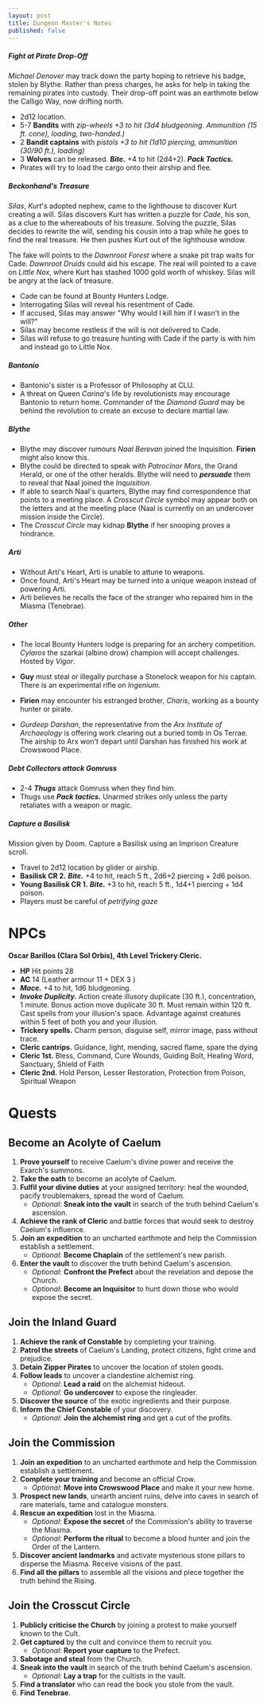 ```yaml
---
layout: post
title: Dungeon Master's Notes
published: false
---
```


##### **Fight at Pirate Drop-Off**

*Michael Denover* may track down the party hoping to retrieve his badge, stolen by Blythe. Rather than press charges, he asks for help in taking the remaining pirates into custody. Their drop-off point was an earthmote below the Calligo Way, now drifting north.

- 2d12 location.
- 5-7 **Bandits** with *zip-wheels +3 to hit (3d4 bludgeoning. Ammunition (15 ft. cone), loading, two-handed.)*
- 2 **Bandit captains** with *pistols +3 to hit (1d10 piercing, ammunition (30/90 ft.), loading)*
- 3 **Wolves** can be released. ***Bite.*** +4 to hit (2d4+2). ***Pack Tactics.***
- Pirates will try to load the cargo onto their airship and flee.

##### **Beckonhand's Treasure**

*Silas*, *Kurt*'s adopted nephew, came to the lighthouse to discover Kurt creating a will. Silas discovers Kurt has written a puzzle for *Cade*, his son, as a clue to the whereabouts of his treasure. Solving the puzzle, Silas decides to rewrite the will, sending his cousin into a trap while he goes to find the real treasure. He then pushes Kurt out of the lighthouse window.

The fake will points to the *Dawnroot Forest* where a snake pit trap waits for Cade. *Dawnroot Druids* could aid his escape. The real will pointed to a cave on *Little Nox*, where Kurt has stashed 1000 gold worth of whiskey. Silas will be angry at the lack of treasure.

- Cade can be found at Bounty Hunters Lodge.
- Interrogating Silas will reveal his resentment of Cade.
- If accused, Silas may answer "Why would I kill him if I wasn't in the will?"
- Silas may become restless if the will is not delivered to Cade.
- Silas will refuse to go treasure hunting with Cade if the party is with him and instead go to Little Nox.

##### **Bantonio**

- Bantonio's sister is a Professor of Philosophy at CLU.
- A threat on Queen *Carina*'s life by revolutionists may encourage Bantonio to return home. Commander of the *Diamond Guard* may be behind the revolution to create an excuse to declare martial law.

##### **Blythe**

- Blythe may discover rumours *Naal Berevan* joined the Inquisition. **Firien** might also know this.
- Blythe could be directed to speak with *Patrocinor Mors*, the Grand Herald, or one of the other heralds. Blythe will need to ***persuade*** them to reveal that Naal joined the *Inquisition*.
- If able to search Naal's quarters, Blythe may find correspondence that points to a meeting place. A *Crosscut Circle* symbol may appear both on the letters and at the meeting place (Naal is currently on an undercover mission inside the Circle).
- The *Crosscut Circle* may kidnap **Blythe** if her snooping proves a hindrance.

##### **Arti**

- Without Arti's Heart, Arti is unable to attune to weapons.
- Once found, Arti's Heart may be turned into a unique weapon instead of powering Arti.
- Arti believes he recalls the face of the stranger who repaired him in the Miasma (Tenebrae).

##### **Other**

- The local Bounty Hunters lodge is preparing for an archery competition. *Cylaros* the szarkai (albino drow) champion will accept challenges. Hosted by *Vigor*.

- **Guy** must steal or illegally purchase a Stonelock weapon for his captain. There is an experimental rifle on *Ingenium.*

- **Firien** may encounter his estranged brother, *Charis*, working as a bounty hunter or pirate.

- *Gurdeep Darshan*, the representative from the *Arx Institute of Archaeology* is offering work clearing out a buried tomb in Os Terrae. The airship to Arx won't depart until Darshan has finished his work at Crowswood Place.

##### **Debt Collectors attack Gomruss**

- 2-4 ***Thugs*** attack Gomruss when they find him.
- Thugs use ***Pack tactics.*** Unarmed strikes only unless the party retaliates with a weapon or magic.

##### **Capture a Basilisk**

Mission given by Doom. Capture a Basilisk using an Imprison Creature scroll.

- Travel to 2d12 location by glider or airship.
- **Basilisk CR 2.** ***Bite.*** +4 to hit, reach 5 ft., 2d6+2 piercing + 2d6 poison.
- **Young Basilisk CR 1.** ***Bite.*** +3 to hit, reach 5 ft., 1d4+1 piercing + 1d4 poison.
- Players must be careful of *petrifying gaze*

# NPCs

**Oscar Barillos (Clara Sol Orbis), 4th Level Trickery Cleric.**

- **HP** Hit points 28
- **AC** 14 (Leather armour 11 + DEX 3 )
- ***Mace.*** +4 to hit, 1d6 bludgeoning.
- ***Invoke Duplicity.*** Action create illusory duplicate (30 ft.), concentration, 1 minute. Bonus action move duplicate 30 ft. Must remain within 120 ft. Cast spells from your illusion's space. Advantage against creatures within 5 feet of both you and your illusion.
- **Trickery spells.** Charm person, disguise self, mirror image, pass without trace.
- **Cleric cantrips.** Guidance, light, mending, sacred flame, spare the dying
- **Cleric 1st.** Bless, Command, Cure Wounds, Guiding Bolt, Healing Word, Sanctuary, Shield of Faith
- **Cleric 2nd.** Hold Person, Lesser Restoration, Protection from Poison, Spiritual Weapon

# Quests

## Become an Acolyte of Caelum

1. **Prove yourself** to receive Caelum's divine power and receive the Exarch's summons.
2. **Take the oath** to become an acolyte of Caelum.
3. **Fulfil your divine duties** at your assigned territory: heal the wounded, pacify troublemakers, spread the word of Caelum.
   - *Optional*: **Sneak into the vault** in search of the truth behind Caelum's ascension.
4. **Achieve the rank of Cleric** and battle forces that would seek to destroy Caelum's influence.
5. **Join an expedition** to an uncharted earthmote and help the Commission establish a settlement.
   - *Optional*: **Become Chaplain** of the settlement's new parish.
6. **Enter the vault** to discover the truth behind Caelum's ascension.
   - *Optional*: **Confront the Prefect** about the revelation and depose the Church.
   - *Optional*: **Become an Inquisitor** to hunt down those who would expose the secret.

## Join the Inland Guard

1. **Achieve the rank of Constable** by completing your training.
2. **Patrol the streets** of Caelum's Landing, protect citizens, fight crime and prejudice.
3. **Detain Zipper Pirates** to uncover the location of stolen goods.
4. **Follow leads** to uncover a clandestine alchemist ring.
   - *Optional*: **Lead a raid** on the alchemist hideout.
   - *Optional*: **Go undercover** to expose the ringleader.
5. **Discover the source** of the exotic ingredients and their purpose.
6. **Inform the Chief Constable** of your discovery.
   - *Optional*: **Join the alchemist ring** and get a cut of the profits.

## Join the Commission

1. **Join an expedition** to an uncharted earthmote and help the Commission establish a settlement.
2. **Complete your training** and become an official Crow.
   - *Optional*: **Move into Crowswood Place** and make it your new home.
3. **Prospect new lands**, unearth ancient ruins, delve into caves in search of rare materials, tame and catalogue monsters.
4. **Rescue an expedition** lost in the Miasma.
   - *Optional*: **Expose the secret** of the Commission's ability to traverse the Miasma.
   - *Optional*: **Perform the ritual** to become a blood hunter and join the Order of the Lantern.
5. **Discover ancient landmarks** and activate mysterious stone pillars to disperse the Miasma. Receive visions of the past.
6. **Find all the pillars** to assemble all the visions and piece together the truth behind the Rising.

## Join the Crosscut Circle

1. **Publicly criticise the Church** by joining a protest to make yourself known to the Cult.
2. **Get captured** by the cult and convince them to recruit you.
   - *Optional*: **Report your capture** to the Prefect.
3. **Sabotage and steal** from the Church.
4. **Sneak into the vault** in search of the truth behind Caelum's ascension.
   - *Optional*: **Lay a trap** for the cultists in the vault.
5. **Find a translator** who can read the book you stole from the vault.
6. **Find Tenebrae**.
